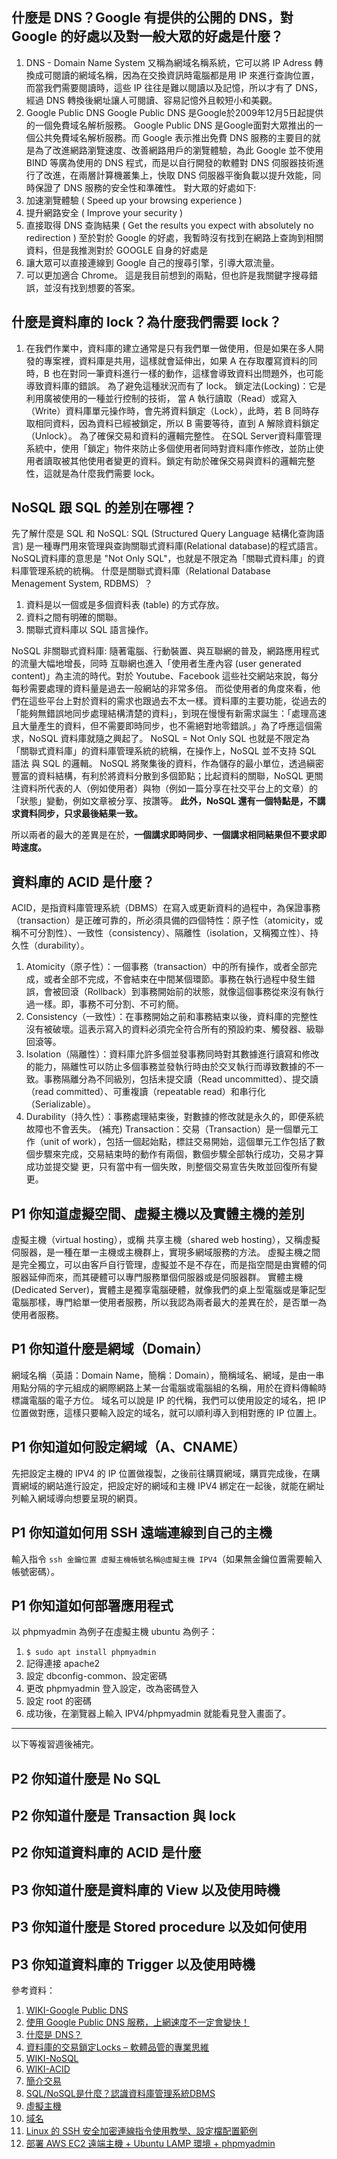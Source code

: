 ## 什麼是 DNS？Google 有提供的公開的 DNS，對 Google 的好處以及對一般大眾的好處是什麼？
1. DNS - Domain Name System
又稱為網域名稱系統，它可以將 IP Adress 轉換成可閱讀的網域名稱，因為在交換資訊時電腦都是用 IP 來進行查詢位置，而當我們需要閱讀時，這些 IP 往往是難以閱讀以及記憶，所以才有了 DNS，經過 DNS 轉換後網址讓人可閱讀、容易記憶外且較短小和美觀。
2. Google Public DNS
Google Public DNS 是Google於2009年12月5日起提供的一個免費域名解析服務。
Google Public DNS 是Google面對大眾推出的一個公共免費域名解析服務。而 Google 表示推出免費 DNS 服務的主要目的就是為了改進網路瀏覽速度、改善網路用戶的瀏覽體驗，為此 Google 並不使用 BIND 等廣為使用的 DNS 程式，而是以自行開發的軟體對 DNS 伺服器技術進行了改進，在兩層計算機叢集上，快取 DNS 伺服器平衡負載以提升效能，同時保證了 DNS 服務的安全性和準確性。
對大眾的好處如下:
1. 加速瀏覽體驗 ( Speed up your browsing experience )
2. 提升網路安全 ( Improve your security )
3. 直接取得 DNS 查詢結果 ( Get the results you expect with absolutely no redirection )
至於對於 Google 的好處，我暫時沒有找到在網路上查詢到相關資料，但是我推測對於 GOOGLE 自身的好處是
1. 讓大眾可以直接連線到 Google 自己的搜尋引擎，引導大眾流量。
2. 可以更加適合 Chrome。
這是我目前想到的兩點，但也許是我關鍵字搜尋錯誤，並沒有找到想要的答案。

## 什麼是資料庫的 lock？為什麼我們需要 lock？
1. 在我們作業中，資料庫的建立通常是只有我們單一做使用，但是如果在多人開發的專案裡，資料庫是共用，這樣就會延伸出，如果 A 在存取覆寫資料的同時，B 也在對同一筆資料進行一樣的動作，這樣會導致資料出問題外，也可能導致資料庫的錯誤。
為了避免這種狀況而有了 lock。
鎖定法(Locking)：它是利用廣被使用的一種並行控制的技術，
當 A 執行讀取（Read）或寫入（Write）資料庫單元操作時，會先將資料鎖定（Lock），此時，若 B 同時存取相同資料，因為資料已經被鎖定，所以 B 需要等待，直到 A 解除資料鎖定（Unlock）。
為了確保交易和資料的邏輯完整性。
在SQL Server資料庫管理系統中，使用「鎖定」物件來防止多個使用者同時對資料庫作修改，並防止使用者讀取被其他使用者變更的資料。鎖定有助於確保交易與資料的邏輯完整性，這就是為什麼我們需要 lock。

## NoSQL 跟 SQL 的差別在哪裡？
先了解什麼是 SQL 和 NoSQL:
SQL (Structured Query Language 結構化查詢語言) 是一種專門用來管理與查詢關聯式資料庫(Relational database)的程式語言。
NoSQL資料庫的意思是 "Not Only SQL"，也就是不限定為「關聯式資料庫」的資料庫管理系統的統稱。
什麼是關聯式資料庫（Relational Database Menagement System, RDBMS）？
1. 資料是以一個或是多個資料表 (table) 的方式存放。
2. 資料之間有明確的關聯。
3. 關聯式資料庫以 SQL 語言操作。

NoSQL 非關聯式資料庫:
隨著電腦、行動裝置、與互聯網的普及，網路應用程式的流量大幅地增長，同時 互聯網也進入「使用者生產內容 (user generated content)」為主流的時代。對於 Youtube、Facebook 這些社交網站來說，每分每秒需要處理的資料量是過去一般網站的非常多倍。
而從使用者的角度來看，他們在這些平台上對於資料的需求也跟過去不太一樣。資料庫的主要功能，從過去的「能夠無錯誤地同步處理結構清楚的資料」，到現在慢慢有新需求誕生：「處理高速且大量產生的資料，但不需要即時同步，也不需絕對地零錯誤。」為了呼應這個需求，NoSQL 資料庫就隨之興起了。
NoSQL = Not Only SQL 也就是不限定為「關聯式資料庫」的資料庫管理系統的統稱，在操作上，NoSQL 並不支持 SQL 語法 與 SQL 的邏輯。
NoSQL 將聚集後的資料，作為儲存的最小單位，透過縝密豐富的資料結構，有利於將資料分散到多個節點；比起資料的關聯，NoSQL 更關注資料所代表的人（例如使用者）與物（例如一篇分享在社交平台上的文章）的「狀態」變動，例如文章被分享、按讚等。
**此外，NoSQL 還有一個特點是，不講求資料同步，只求最後結果一致。**

所以兩者的最大的差異是在於，**一個講求即時同步、一個講求相同結果但不要求即時速度。**


## 資料庫的 ACID 是什麼？
ACID，是指資料庫管理系統（DBMS）在寫入或更新資料的過程中，為保證事務（transaction）是正確可靠的，所必須具備的四個特性：原子性（atomicity，或稱不可分割性）、一致性（consistency）、隔離性（isolation，又稱獨立性）、持久性（durability）。
1. Atomicity（原子性）：一個事務（transaction）中的所有操作，或者全部完成，或者全部不完成，不會結束在中間某個環節。事務在執行過程中發生錯誤，會被回滾（Rollback）到事務開始前的狀態，就像這個事務從來沒有執行過一樣。即，事務不可分割、不可約簡。 
2. Consistency（一致性）：在事務開始之前和事務結束以後，資料庫的完整性沒有被破壞。這表示寫入的資料必須完全符合所有的預設約束、觸發器、級聯回滾等。
3. Isolation（隔離性）：資料庫允許多個並發事務同時對其數據進行讀寫和修改的能力，隔離性可以防止多個事務並發執行時由於交叉執行而導致數據的不一致。事務隔離分為不同級別，包括未提交讀（Read uncommitted）、提交讀（read committed）、可重複讀（repeatable read）和串行化（Serializable）。
4. Durability（持久性）：事務處理結束後，對數據的修改就是永久的，即便系統故障也不會丟失。
(補充) Transaction：交易（Transaction）是一個單元工作（unit of work），包括一個起始點，標註交易開始，這個單元工作包括了數個步驟來完成，交易結束時的動作有兩個，數個步驟全部執行成功，交易才算成功並提交變 更，只有當中有一個失敗，則整個交易宣告失敗並回復所有變更。

## P1 你知道虛擬空間、虛擬主機以及實體主機的差別
虛擬主機（virtual hosting），或稱 共享主機（shared web hosting），又稱虛擬伺服器，是一種在單一主機或主機群上，實現多網域服務的方法。
虛擬主機之間是完全獨立，可以由客戶自行管理，虛擬並不是不存在，而是指空間是由實體的伺服器延伸而來，而其硬體可以專門服務單個伺服器或是伺服器群。
實體主機(Dedicated Server)，實體主是獨享電腦硬體，就像我們的桌上型電腦或是筆記型電腦那樣，專門給單一使用者服務，所以我認為兩者最大的差異在於，是否單一為使用者服務。
## P1 你知道什麼是網域（Domain）
網域名稱（英語：Domain Name，簡稱：Domain），簡稱域名、網域，是由一串用點分隔的字元組成的網際網路上某一台電腦或電腦組的名稱，用於在資料傳輸時標識電腦的電子方位。
域名可以說是 IP 的代稱，我們可以使用設定的域名，把 IP 位置做對應，這樣只要輸入設定的域名，就可以順利導入到相對應的 IP 位置上。

## P1 你知道如何設定網域（A、CNAME）
先把設定主機的 IPV4 的 IP 位置做複製，之後前往購買網域，購買完成後，在購賣網域的網站進行設定，把設定好的網域和主機 IPV4 綁定在一起後，就能在網址列輸入網域導向想要呈現的網頁。
## P1 你知道如何用 SSH 遠端連線到自己的主機
輸入指令 ```ssh 金鑰位置 虛擬主機帳號名稱@虛擬主機 IPV4```（如果無金鑰位置需要輸入帳號密碼）。
## P1 你知道如何部署應用程式
以 phpmyadmin 為例子在虛擬主機 ubuntu 為例子：
1. ``` $ sudo apt install phpmyadmin ```
2. 記得連接 apache2
3. 設定 dbconfig-common、設定密碼
4. 更改 phpmyadmin 登入設定，改為密碼登入
5. 設定 root 的密碼
6. 成功後，在瀏覽器上輸入 IPV4/phpmyadmin 就能看見登入畫面了。
----------------------------------------------------------------------------------------------------------
以下等複習週後補完。

## P2 你知道什麼是 No SQL
## P2 你知道什麼是 Transaction 與 lock
## P2 你知道資料庫的 ACID 是什麼
## P3 你知道什麼是資料庫的 View 以及使用時機
## P3 你知道什麼是 Stored procedure 以及如何使用
## P3 你知道資料庫的 Trigger 以及使用時機

參考資料：
1. [WIKI-Google Public DNS](https://zh.wikipedia.org/wiki/Google_Public_DNS)
2. [使用 Google Public DNS 服務，上網速度不一定會變快！](https://blog.miniasp.com/post/2009/12/08/Use-Google-Public-DNS-may-not-surfing-faster-as-you-expected)
3. [什麼是 DNS？](https://aws.amazon.com/tw/route53/what-is-dns/)
4. [資料庫的交易鎖定Locks – 軟體品管的專業思維](www.qa-knowhow.com)
5. [WIKI-NoSQL](https://zh.wikipedia.org/wiki/NoSQL)
5. [WIKI-ACID](https://zh.wikipedia.org/wiki/ACID)
6. [簡介交易](https://openhome.cc/Gossip/EJB3Gossip/TransactionABC.html)
7. [SQL/NoSQL是什麼？認識資料庫管理系統DBMS](https://tw.alphacamp.co/blog/sql-nosql-database-dbms-introduction)
8. [虛擬主機](https://zh.wikipedia.org/wiki/%E8%99%9A%E6%8B%9F%E4%B8%BB%E6%9C%BA)
9. [域名](https://zh.wikipedia.org/wiki/%E5%9F%9F%E5%90%8D)
10. [Linux 的 SSH 安全加密連線指令使用教學、設定檔配置範例](https://blog.gtwang.org/linux/ssh-command-tutorial-and-script-examples/)
11. [部署 AWS EC2 遠端主機 + Ubuntu LAMP 環境 + phpmyadmin](https://github.com/Lidemy/mentor-program-2nd-yuchun33/issues/15)